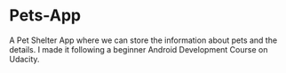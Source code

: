 # Pets-App
A Pet Shelter App where we can store the information about pets and the details. I made it following a beginner Android Development Course on Udacity.
